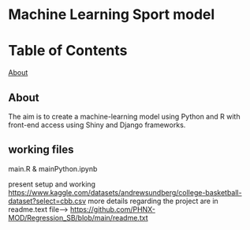 # Machine Learning Sport model

# Table of Contents
[About](#About)

## About
The aim is to create a machine-learning model using Python and R with front-end access using Shiny and Django frameworks. 

## working files
main.R & mainPython.ipynb


present setup and working https://www.kaggle.com/datasets/andrewsundberg/college-basketball-dataset?select=cbb.csv
more details regarding the project are in readme.text file-->  https://github.com/PHNX-MOD/Regression_SB/blob/main/readme.txt
